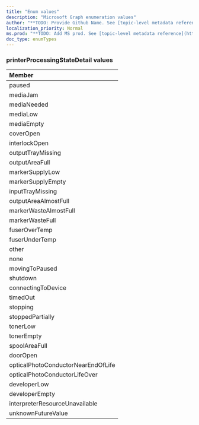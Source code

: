 ```yaml
---
title: "Enum values"
description: "Microsoft Graph enumeration values"
author: "**TODO: Provide Github Name. See [topic-level metadata reference](https://msgo.azurewebsites.net/add/document/guidelines/metadata.html#topic-level-metadata)**"
localization_priority: Normal
ms.prod: "**TODO: Add MS prod. See [topic-level metadata reference](https://msgo.azurewebsites.net/add/document/guidelines/metadata.html#topic-level-metadata)**"
doc_type: enumTypes
---
```


### printerProcessingStateDetail values 



|Member|
|:---|
|paused|
|mediaJam|
|mediaNeeded|
|mediaLow|
|mediaEmpty|
|coverOpen|
|interlockOpen|
|outputTrayMissing|
|outputAreaFull|
|markerSupplyLow|
|markerSupplyEmpty|
|inputTrayMissing|
|outputAreaAlmostFull|
|markerWasteAlmostFull|
|markerWasteFull|
|fuserOverTemp|
|fuserUnderTemp|
|other|
|none|
|movingToPaused|
|shutdown|
|connectingToDevice|
|timedOut|
|stopping|
|stoppedPartially|
|tonerLow|
|tonerEmpty|
|spoolAreaFull|
|doorOpen|
|opticalPhotoConductorNearEndOfLife|
|opticalPhotoConductorLifeOver|
|developerLow|
|developerEmpty|
|interpreterResourceUnavailable|
|unknownFutureValue|

